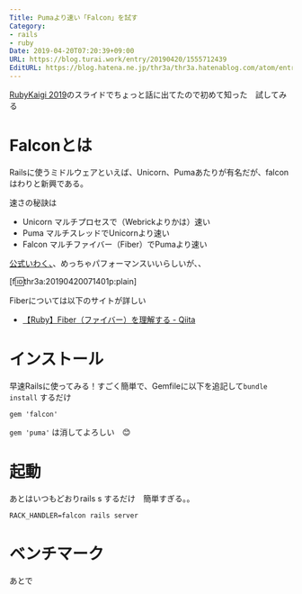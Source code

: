 ```yaml
---
Title: Pumaより速い「Falcon」を試す
Category:
- rails
- ruby
Date: 2019-04-20T07:20:39+09:00
URL: https://blog.turai.work/entry/20190420/1555712439
EditURL: https://blog.hatena.ne.jp/thr3a/thr3a.hatenablog.com/atom/entry/17680117127058116682
---
```


[RubyKaigi 2019](https://rubykaigi.org/2019/)のスライドでちょっと話に出てたので初めて知った　試してみる

# Falconとは

Railsに使うミドルウェアといえば、Unicorn、Pumaあたりが有名だが、falconはわりと新興である。

速さの秘訣は

- Unicorn マルチプロセスで（Webrickよりかは）速い
- Puma マルチスレッドでUnicornより速い
- Falcon マルチファイバー（Fiber）でPumaより速い

[公式いわく、](https://www.codeotaku.com/journal/2018-06/improving-ruby-concurrency/index#performance)、めっちゃパフォーマンスいいらしいが、、

[f:id:thr3a:20190420071401p:plain]

Fiberについては以下のサイトが詳しい

- [【Ruby】Fiber（ファイバー）を理解する - Qiita](https://qiita.com/k-penguin-sato/items/baec25479351ff1b6469)

# インストール

早速Railsに使ってみる！すごく簡単で、Gemfileに以下を追記して`bundle install` するだけ

```
gem 'falcon'
```

`gem 'puma'` は消してよろしい　😊

# 起動

あとはいつもどおりrails s するだけ　簡単すぎる。。

```
RACK_HANDLER=falcon rails server
```

# ベンチマーク

あとで
